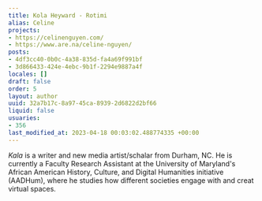```yaml
---
title: Kola Heyward - Rotimi
alias: Celine
projects:
- https://celinenguyen.com/
- https://www.are.na/celine-nguyen/
posts:
- 4df3cc40-0b0c-4a38-835d-fa4a69f991bf
- 3d866433-424e-4ebc-9b1f-2294e9887a4f
locales: []
draft: false
order: 5
layout: author
uuid: 32a7b17c-8a97-45ca-8939-2d6822d2bf66
liquid: false
usuaries:
- 356
last_modified_at: 2023-04-18 00:03:02.488774335 +00:00
---
```


<p><em>Kala</em> is a writer and new media artist/schalar from Durham, NC. He is currently a Faculty Research Assistant at the University of Maryland's African American History, Culture, and Digital Humanities initiative (AADHum), where he studies how different societies engage with and creat virtual spaces.</p>
